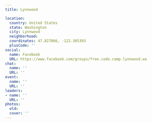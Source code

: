 ```yaml
---
title: Lynnwood

location:
  country: United States
  state: Washington
  city: Lynnwood
  neighborhood: 
  coordinates: 47.827866, -122.305393
  plusCode: ''
social:
  name: Facebook
  URL: https://www.facebook.com/groups/free.code.camp.lynnwood.wa
chat:
  name: ''
  URL: ''
event:
  name: ''
  URL: ''
leaders:
- name: ''
  URL: ''
photos:
  old: 
  cover: ''
---
```

